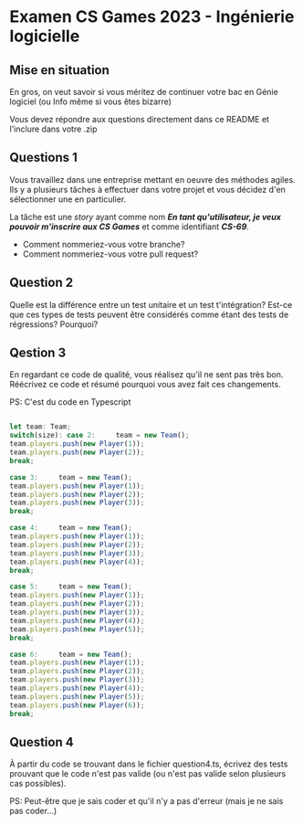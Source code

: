 # Examen CS Games 2023 - Ingénierie logicielle

## Mise en situation

En gros, on veut savoir si vous méritez de continuer votre bac en Génie logiciel (ou Info même si vous êtes bizarre)

Vous devez répondre aux questions directement dans ce README et l'inclure dans votre .zip

## Questions 1

Vous travaillez dans une entreprise mettant en oeuvre des méthodes agiles. Ils y a plusieurs tâches à effectuer dans votre projet et vous décidez d'en sélectionner une en particulier.

La tâche est une *story* ayant comme nom ***En tant qu'utilisateur, je veux pouvoir m'inscrire aux CS Games*** et comme identifiant ***CS-69***. 

- Comment nommeriez-vous votre branche?
- Comment nommeriez-vous votre pull request?

## Question 2

Quelle est la différence entre un test unitaire et un test t'intégration? Est-ce que ces types de tests peuvent être considérés comme étant des tests de régressions? Pourquoi?

## Qestion 3

En regardant ce code de qualité, vous réalisez qu'il ne sent pas très bon. Réécrivez ce code et résumé pourquoi vous avez fait ces changements.

PS: C'est du code en Typescript

```typescript

let team: Team;
switch(size): case 2:     team = new Team();
team.players.push(new Player(1));
team.players.push(new Player(2));
break;

case 3:     team = new Team();
team.players.push(new Player(1));
team.players.push(new Player(2));
team.players.push(new Player(3));
break;

case 4:     team = new Team();
team.players.push(new Player(1));
team.players.push(new Player(2));
team.players.push(new Player(3));
team.players.push(new Player(4));
break;

case 5:     team = new Team();
team.players.push(new Player(1));
team.players.push(new Player(2));
team.players.push(new Player(3));
team.players.push(new Player(4));
team.players.push(new Player(5));
break;

case 6:     team = new Team();
team.players.push(new Player(1));
team.players.push(new Player(2));
team.players.push(new Player(3));
team.players.push(new Player(4));
team.players.push(new Player(5));
team.players.push(new Player(6));
break;
```

## Question 4

À partir du code se trouvant dans le fichier question4.ts, écrivez des tests prouvant que le code n'est pas valide (ou n'est pas valide selon plusieurs cas possibles). 

PS: Peut-être que je sais coder et qu'il n'y a pas d'erreur (mais je ne sais pas coder...)
